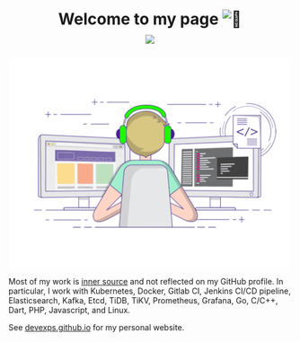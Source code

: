 <h1 align="center">Welcome to my page <img src="https://github-production-user-asset-6210df.s3.amazonaws.com/24524555/238178097-766d336d-b87d-44ba-807c-c51de2bc6b4d.gif" width="28px" alt="👋"> <br /> <img src="https://komarev.com/ghpvc/?username=devexps&label=PROFILE+VIEWS&color=blue&style=for-the-badge)" /> </h1>

<p align="center">
  <img align="center" width="500px" src="./developer-github.gif"  />
</p>
<p align="left">

Most of my work is [inner source](https://en.wikipedia.org/wiki/Inner_source) and not reflected on my GitHub profile. In particular, I work with Kubernetes, Docker, Gitlab CI, Jenkins CI/CD pipeline, Elasticsearch, Kafka, Etcd, TiDB, TiKV, Prometheus, Grafana, Go, C/C++, Dart, PHP, Javascript, and Linux.

See [devexps.github.io](https://devexps.github.io) for my personal website.
